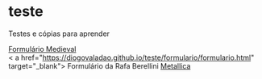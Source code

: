 # teste
Testes e cópias para aprender

<a href="https://diogovaladao.github.io/teste/form-novo/" target="_blank">Formulário Medieval</a> <br>
< a href="https://diogovaladao.github.io/teste/formulario/formulario.html" target="_blank"> Formulário da Rafa Berellini</a>
<a href="https://diogovaladao.github.io/teste/metallica/index.html" target="_blank">Metallica</a>
